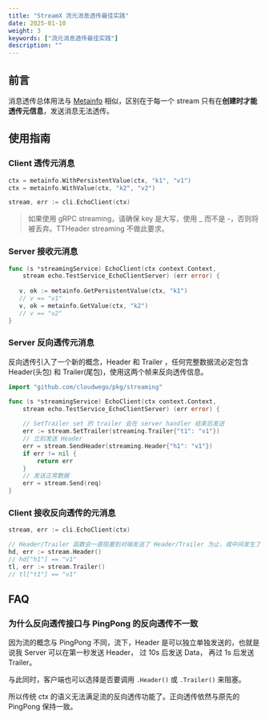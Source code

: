 ```yaml
---
title: "StreamX 流元消息透传最佳实践"
date: 2025-01-10
weight: 3
keywords: ["流元消息透传最佳实践"]
description: ""
---
```


## 前言

消息透传总体用法与 [Metainfo](/zh/docs/kitex/tutorials/advanced-feature/metainfo/) 相似，区别在于每一个 stream 只有在**创建时才能透传元信息**，发送消息无法透传。

## 使用指南

### Client 透传元消息

```go
ctx = metainfo.WithPersistentValue(ctx, "k1", "v1")
ctx = metainfo.WithValue(ctx, "k2", "v2")

stream, err := cli.EchoClient(ctx)
```

> 如果使用 gRPC streaming，请确保 key 是大写，使用 _ 而不是 -，否则将被丢弃。TTHeader streaming 不做此要求。

### Server 接收元消息

```go
func (s *streamingService) EchoClient(ctx context.Context,
    stream echo.TestService_EchoClientServer) (err error) {
   
   v, ok := metainfo.GetPersistentValue(ctx, "k1")
   // v == "v1"
   v, ok = metainfo.GetValue(ctx, "k2")
   // v == "v2"
}
```

### Server 反向透传元消息

反向透传引入了一个新的概念，Header 和 Trailer ，任何完整数据流必定包含 Header(头包) 和 Trailer(尾包)，使用这两个帧来反向透传信息。

```go
import "github.com/cloudwego/pkg/streaming"

func (s *streamingService) EchoClient(ctx context.Context,
    stream echo.TestService_EchoClientServer) (err error) {
    
    // SetTrailer set 的 trailer 会在 server handler 结束后发送
    err := stream.SetTrailer(streaming.Trailer{"t1": "v1"})
    // 立刻发送 Header
    err = stream.SendHeader(streaming.Header{"h1": "v1"})
    if err != nil {
        return err
    }
    // 发送正常数据
    err = stream.Send(req)
}
```

### Client 接收反向透传的元消息

```go
stream, err := cli.EchoClient(ctx)

// Header/Trailer 函数会一直阻塞到对端发送了 Header/Trailer 为止，或中间发生了错误
hd, err := stream.Header()
// hd["h1"] == "v1"
tl, err := stream.Trailer()
// tl["t1"] == "v1"
```

## FAQ

### 为什么反向透传接口与 PingPong 的反向透传不一致

因为流的概念与 PingPong 不同，流下，Header 是可以独立单独发送的，也就是说我 Server 可以在第一秒发送 Header， 过 10s 后发送 Data， 再过 1s 后发送 Trailer。

与此同时，客户端也可以选择是否要调用 `.Header()` 或 `.Trailer()` 来阻塞。

所以传统 ctx 的语义无法满足流的反向透传功能了。正向透传依然与原先的 PingPong 保持一致。
